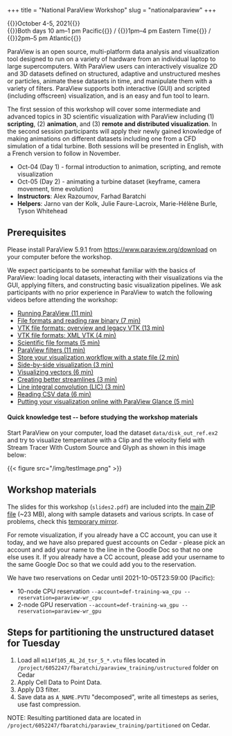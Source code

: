 +++
title = "National ParaView Workshop"
slug = "nationalparaview"
+++

{{<cor>}}October 4-5, 2021{{</cor>}}\
{{<cgr>}}Both days 10 am–1 pm Pacific{{</cgr>}} /
{{<cgr>}}1pm–4 pm Eastern Time{{</cgr>}} /
{{<cgr>}}2pm–5 pm Atlantic{{</cgr>}}

ParaView is an open source, multi-platform data analysis and visualization tool designed to run on a variety of hardware
from an individual laptop to large supercomputers. With ParaView users can interactively visualize 2D and 3D datasets
defined on structured, adaptive and unstructured meshes or particles, animate these datasets in time, and manipulate
them with a variety of filters. ParaView supports both interactive (GUI) and scripted (including offscreen)
visualization, and is an easy and fun tool to learn.

The first session of this workshop will cover some intermediate and advanced topics in 3D scientific visualization with
ParaView including (1) **scripting**, (2) **animation**, and (3) **remote and distributed visualization**. In the second
session participants will apply their newly gained knowledge of making animations on different datasets including one
from a CFD simulation of a tidal turbine. Both sessions will be presented in English, with a French version to follow in
November.

- Oct-04 (Day 1) - formal introduction to animation, scripting, and remote visualization
- Oct-05 (Day 2) - animating a turbine dataset (keyframe, camera movement, time evolution)
- **Instructors**: Alex Razoumov, Farhad Baratchi
- **Helpers**: Jarno van der Kolk, Julie Faure-Lacroix, Marie-Hélène Burle, Tyson Whitehead

## Prerequisites

Please install ParaView 5.9.1 from https://www.paraview.org/download on your computer before the workshop.

We expect participants to be somewhat familiar with the basics of ParaView: loading local datasets, interacting with
their visualizations via the GUI, applying filters, and constructing basic visualization pipelines. We ask participants
with no prior experience in ParaView to watch the following videos before attending the workshop:

- [Running ParaView (11 min)](https://youtu.be/FloAMW6niRM)
- [File formats and reading raw binary (7 min)](https://youtu.be/gcqeOSTXUTQ)
- [VTK file formats: overview and legacy VTK (13 min)](https://youtu.be/IRuZ4DiiwDs)
- [VTK file formats: XML VTK (4 min)](https://youtu.be/3iiI7VUrgsM)
- [Scientific file formats (5 min)](https://youtu.be/_kJZRbPQsBE)
- [ParaView filters (11 min)](https://youtu.be/u7ui0Y4ysoE)
- [Store your visualization workflow with a state file (2 min)](https://youtu.be/r7cv1lX0Z4M)
- [Side-by-side visualization (3 min)](https://youtu.be/YZHSufVi0aA)
- [Visualizing vectors (6 min)](https://youtu.be/QFlKiCOFHYc)
- [Creating better streamlines (3 min)](https://youtu.be/C3WS2GajvBg)
- [Line integral convolution (LIC) (3 min)](https://youtu.be/MqqduE3EnS8)
- [Reading CSV data (6 min)](https://youtu.be/1yrGH7w0rG4)
- [Putting your visualization online with ParaView Glance (5 min)](https://youtu.be/TWL2CMKSRaU)

#### Quick knowledge test -- before studying the workshop materials

Start ParaView on your computer, load the dataset `data/disk_out_ref.ex2` and try to visualize temperature with a Clip
and the velocity field with Stream Tracer With Custom Source and Glyph as shown in this image below:

{{< figure src="/img/testImage.png" >}}

## Workshop materials

The slides for this workshop (`slides2.pdf`) are included into the [main ZIP file](https://bit.ly/paraviewzipp) (~23
MB), along with sample datasets and various scripts. In case of problems, check this [temporary
mirror](https://transfer.sh/I7NwUJ/paraview.zip).

For remote visualization, if you already have a CC account, you can use it today, and we have also prepared guest
accounts on Cedar - please pick an
account and add your name to the line in the Goodle Doc so that no one else uses it. If you already have a CC account,
please add your username to the same Google Doc so that we could add you to the
reservation.

We have two reservations on Cedar until 2021-10-05T23:59:00 (Pacific):

- 10-node CPU reservation `--account=def-training-wa_cpu --reservation=paraview-wr_cpu`
- 2-node GPU reservation `--account=def-training-wa_gpu --reservation=paraview-wr_gpu`

## Steps for partitioning the unstructured dataset for Tuesday

1. Load all `m114f105_AL_2d_tsr_5_*.vtu` files located in `/project/6052247/fbaratchi/paraview_training/ustructured`
   folder on Cedar
1. Apply Cell Data to Point Data.
1. Apply D3 filter.
1. Save data as `A_NAME.PVTU` "decomposed", write all timesteps as series, use fast compression.

NOTE: Resulting partitioned data are located in `/project/6052247/fbaratchi/paraview_training/partitioned` on Cedar.
